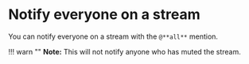 # Notify everyone on a stream

You can notify everyone on a stream with the `@**all**` mention.

!!! warn ""
    **Note:** This will not notify anyone who has muted the stream.
